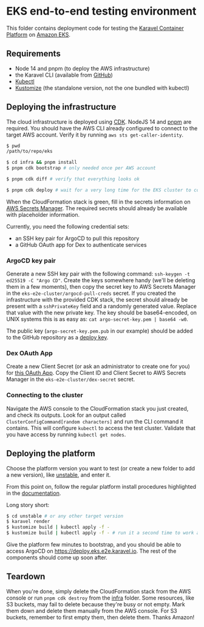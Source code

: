 # EKS end-to-end testing environment

This folder contains deployment code for testing the [Karavel Container Platform] on [Amazon EKS].

## Requirements

- Node 14 and pnpm (to deploy the AWS infrastructure)
- the Karavel CLI (available from [GitHub](https://github.com/karavel-io/cli/actions/runs/1320466073))
- [Kubectl](https://kubernetes.io/docs/tasks/tools/)
- [Kustomize](https://kustomize.io/) (the standalone version, not the one bundled with kubectl)

## Deploying the infrastructure

The cloud infrastructure is deployed using [CDK]. NodeJS 14 and [pnpm] are required. You should have the AWS CLI already
configured to connect to the target AWS account. Verify it by running `aws sts get-caller-identity`.

```bash
$ pwd
/path/to/repo/eks

$ cd infra && pnpm install
$ pnpm cdk bootstrap # only needed once per AWS account

$ pnpm cdk diff # verify that everything looks ok

$ pnpm cdk deploy # wait for a very long time for the EKS cluster to come up.
```

When the CloudFormation stack is green, fill in the secrets information on [AWS Secrets Manager]. The required secrets
should already be available with placeholder information.

Currently, you need the following credential sets:
- an SSH key pair for ArgoCD to pull this repository
- a GitHub OAuth app for Dex to authenticate services

### ArgoCD key pair

Generate a new SSH key pair with the following command: `ssh-keygen -t ed25519 -C "Argo CD"`.
Create the keys somewhere handy (we'll be deleting them in a few moments), then copy the secret key to AWS Secrets Manager
in the `eks-e2e-cluster/argocd-pull-creds` secret. If you created the infrastructure with the provided CDK stack, the secret
should already be present with a `sshPrivateKey` field and a randomly generated value. Replace that value with the new private key.
The key should be base64-encoded, on UNIX systems this is as easy as: `cat argo-secret-key.pem | base64 -w0`.

The public key (`argo-secret-key.pem.pub` in our example) should be added to the GitHub repository as a [deploy key](https://github.com/karavel-io/platform-e2e/settings/keys).

### Dex OAuth App

Create a new Client Secret (or ask an administrator to create one for you) for [this OAuth App](https://github.com/organizations/karavel-io/settings/applications/1728020).
Copy the Client ID and Client Secret to AWS Secrets Manager in the `eks-e2e-cluster/dex-secret` secret.

### Connecting to the cluster

Navigate the AWS console to the CloudFormation stack you just created, and check its outputs. Look for an output called `ClusterConfigCommand[random characters]`
and run the CLI command it contains. This will configure `kubectl` to access the test cluster. Validate that you have access by
running `kubectl get nodes`.

## Deploying the platform

Choose the platform version you want to test (or create a new folder to add a new version), like [unstable](unstable), and enter it.

From this point on, follow the regular platform install procedures highlighted in the [documentation](https://platform.karavel.io/docs).

Long story short:

```bash
$ cd unstable # or any other target version
$ karavel render
$ kustomize build | kubectl apply -f -
$ kustomize build | kubectl apply -f - # run it a second time to work around some race conditions between resources in kubectl
```

Give the platform few minutes to bootstrap, and you should be able to access ArgoCD on https://deploy.eks.e2e.karavel.io. 
The rest of the components should come up soon after.

## Teardown

When you're done, simply delete the CloudFormation stack from the AWS console or run `pnpm cdk destroy` from the [infra](infra)
folder. Some resources, like S3 buckets, may fail to delete because they're busy or not empty. Mark them down and delete them
manually from the AWS console. For S3 buckets, remember to first empty them, then delete them. Thanks Amazon!

[Karavel Container Platform]: https://platform.karavel.io
[Amazon EKS]: https://aws.amazon.com/eks/
[CDK]: https://docs.aws.amazon.com/cdk/latest/guide/home.html
[pnpm]: https://pnpm.io
[AWS Secrets Manager]: https://aws.amazon.com/secrets-manager
